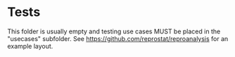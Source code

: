 # Tests
This folder is usually empty and testing use cases MUST be placed in the "usecases" subfolder. See https://github.com/reprostat/reproanalysis for an example layout.